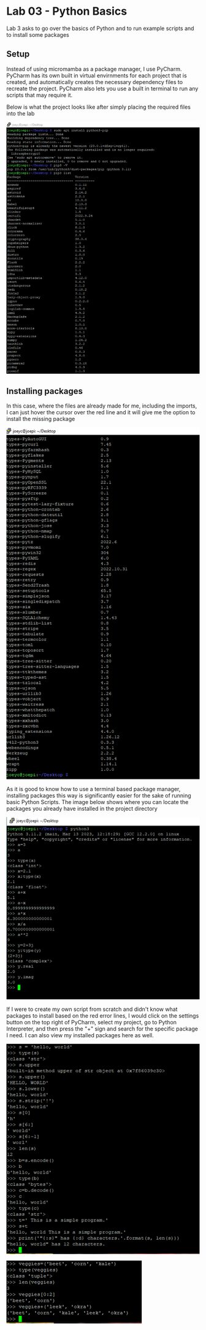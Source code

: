 # Lab 03 - Python Basics

Lab 3 asks to go over the basics of Python and to run example scripts and to install some packages  

## Setup  

Instead of using micromamba as a package manager, I use PyCharm. PyCharm has its own built in virtual envirnments for each project that is created, and automatically creates the necessary dependency files to recreate the project. PyCharm also lets you use a built in terminal to run any scripts that may require it.  

Below is what the project looks like after simply placing the required files into the lab  

![Image1.png](image1.png)  

## Installing packages  

In this case, where the files are already made for me, including the imports, I can just hover the cursor over the red line and it will give me the option to install the missing package  

![Image2.png](image2.png)

As it is good to know how to use a terminal based package manager, installing packages this way is significantly easier for the sake of running basic Python Scripts. The image below shows where you can locate the packages you already have installed in the project directory

![image3.png](Image3.png)  

If I were to create my own script from scratch and didn't know what packages to install based on the red error lines, I would click on the settings button on the top right of PyCharm, select my project, go to Python Interpreter, and then press the "+" sign and search for the specific package I need. I can also view my installed packages here as well.  

![image4.png](Image4.png)  

![image5.png](Image5.png)  


